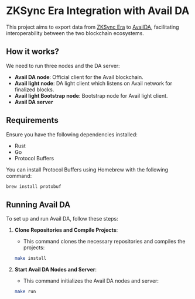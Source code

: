 # ZKSync Era Integration with Avail DA

This project aims to export data from [ZKSync Era](https://github.com/matter-labs/zksync-era) to [AvailDA](https://www.availproject.org/da), facilitating interoperability between the two blockchain ecosystems.

## How it works?

We need to run three nodes and the DA server:
- **Avail DA node**: Official client for the Avail blockchain.
- **Avail light node**: DA light client which listens on Avail network for finalized blocks.
- **Avail light Bootstrap node**: Bootstrap node for Avail light client.
- **Avail DA server**

## Requirements

Ensure you have the following dependencies installed:

- Rust
- Go
- Protocol Buffers

You can install Protocol Buffers using Homebrew with the following command:

```sh
brew install protobuf
```

## Running Avail DA

To set up and run Avail DA, follow these steps:

1. **Clone Repositories and Compile Projects**:
    - This command clones the necessary repositories and compiles the projects:

    ```sh
    make install
    ```

2. **Start Avail DA Nodes and Server**:
    - This command initializes the Avail DA nodes and server:

    ```sh
    make run
    ```
